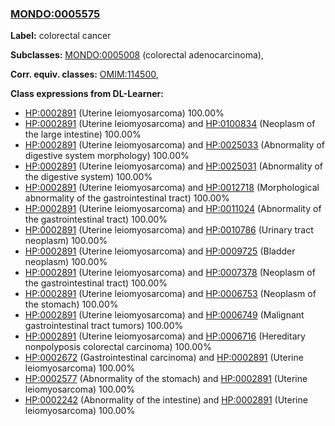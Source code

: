 
### [MONDO:0005575](http://purl.obolibrary.org/obo/MONDO_0005575)
**Label:** colorectal cancer

**Subclasses:** [MONDO:0005008](http://purl.obolibrary.org/obo/MONDO_0005008) (colorectal adenocarcinoma), 

**Corr. equiv. classes:** [OMIM:114500](http://purl.obolibrary.org/obo/OMIM_114500), 

**Class expressions from DL-Learner:**

- [HP:0002891](http://purl.obolibrary.org/obo/HP_0002891) (Uterine leiomyosarcoma) 100.00%
- [HP:0002891](http://purl.obolibrary.org/obo/HP_0002891) (Uterine leiomyosarcoma) and [HP:0100834](http://purl.obolibrary.org/obo/HP_0100834) (Neoplasm of the large intestine) 100.00%
- [HP:0002891](http://purl.obolibrary.org/obo/HP_0002891) (Uterine leiomyosarcoma) and [HP:0025033](http://purl.obolibrary.org/obo/HP_0025033) (Abnormality of digestive system morphology) 100.00%
- [HP:0002891](http://purl.obolibrary.org/obo/HP_0002891) (Uterine leiomyosarcoma) and [HP:0025031](http://purl.obolibrary.org/obo/HP_0025031) (Abnormality of the digestive system) 100.00%
- [HP:0002891](http://purl.obolibrary.org/obo/HP_0002891) (Uterine leiomyosarcoma) and [HP:0012718](http://purl.obolibrary.org/obo/HP_0012718) (Morphological abnormality of the gastrointestinal tract) 100.00%
- [HP:0002891](http://purl.obolibrary.org/obo/HP_0002891) (Uterine leiomyosarcoma) and [HP:0011024](http://purl.obolibrary.org/obo/HP_0011024) (Abnormality of the gastrointestinal tract) 100.00%
- [HP:0002891](http://purl.obolibrary.org/obo/HP_0002891) (Uterine leiomyosarcoma) and [HP:0010786](http://purl.obolibrary.org/obo/HP_0010786) (Urinary tract neoplasm) 100.00%
- [HP:0002891](http://purl.obolibrary.org/obo/HP_0002891) (Uterine leiomyosarcoma) and [HP:0009725](http://purl.obolibrary.org/obo/HP_0009725) (Bladder neoplasm) 100.00%
- [HP:0002891](http://purl.obolibrary.org/obo/HP_0002891) (Uterine leiomyosarcoma) and [HP:0007378](http://purl.obolibrary.org/obo/HP_0007378) (Neoplasm of the gastrointestinal tract) 100.00%
- [HP:0002891](http://purl.obolibrary.org/obo/HP_0002891) (Uterine leiomyosarcoma) and [HP:0006753](http://purl.obolibrary.org/obo/HP_0006753) (Neoplasm of the stomach) 100.00%
- [HP:0002891](http://purl.obolibrary.org/obo/HP_0002891) (Uterine leiomyosarcoma) and [HP:0006749](http://purl.obolibrary.org/obo/HP_0006749) (Malignant gastrointestinal tract tumors) 100.00%
- [HP:0002891](http://purl.obolibrary.org/obo/HP_0002891) (Uterine leiomyosarcoma) and [HP:0006716](http://purl.obolibrary.org/obo/HP_0006716) (Hereditary nonpolyposis colorectal carcinoma) 100.00%
- [HP:0002672](http://purl.obolibrary.org/obo/HP_0002672) (Gastrointestinal carcinoma) and [HP:0002891](http://purl.obolibrary.org/obo/HP_0002891) (Uterine leiomyosarcoma) 100.00%
- [HP:0002577](http://purl.obolibrary.org/obo/HP_0002577) (Abnormality of the stomach) and [HP:0002891](http://purl.obolibrary.org/obo/HP_0002891) (Uterine leiomyosarcoma) 100.00%
- [HP:0002242](http://purl.obolibrary.org/obo/HP_0002242) (Abnormality of the intestine) and [HP:0002891](http://purl.obolibrary.org/obo/HP_0002891) (Uterine leiomyosarcoma) 100.00%


